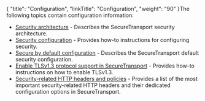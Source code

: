 {
    "title": "Configuration",
    "linkTitle": "Configuration",
    "weight": "90"
}The following topics contain configuration information:

-   <a href="c_secgd_config_secarch" class="MCXref xref">Security architecture</a> - Describes the <span class="mc-variable axway_variables.Component_Short_Name variable">SecureTransport</span> security architecture.
-   <a href="c_secgd_config_secconfig" class="MCXref xref">Security configuration</a> - Provides how-to instructions for configuring security.
-   <a href="c_secgd_config_secbydefault" class="MCXref xref">Secure by default configuration</a> - Describes the <span class="mc-variable axway_variables.Component_Short_Name variable">SecureTransport</span> default security configuration.
-   <a href="enable-tls13" class="MCXref xref">Enable TLSv1.3 protocol support in SecureTransport</a> - Provides how-to instructions on how to enable TLSv1.3.
-   <a href="security_policies" class="MCXref xref">Security-related HTTP headers and policies</a> - Provides a list of the most important security-related HTTP headers and their dedicated configuration options in <span class="mc-variable axway_variables.Component_Short_Name variable">SecureTransport</span>.
